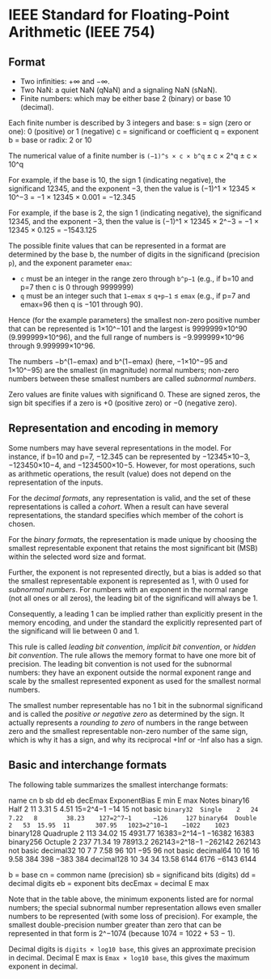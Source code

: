 # IEEE Standard for Floating-Point Arithmetic (IEEE 754)

## Format

- Two infinities: +∞ and −∞.
- Two NaN: a quiet NaN (qNaN) and a signaling NaN (sNaN).
- Finite numbers: which may be either base 2 (binary) or base 10 (decimal).

Each finite number is described by 3 integers and base:
s = sign (zero or one): 0 (positive) or 1 (negative)
c = significand or coefficient
q = exponent
b = base or radix: 2 or 10

The numerical value of a finite number is `(−1)^s × c × b^q`
± c × 2^q   ± c × 10^q

For example, if the base is 10, the sign 1 (indicating negative),
the significand 12345, and the exponent −3, then the value is 
(−1)^1 × 12345 × 10^−3 = −1 × 12345 × 0.001 = −12.345

For example, if the base is 2, the sign 1 (indicating negative),
the significand 12345, and the exponent −3, then the value is 
(−1)^1 × 12345 × 2^−3 = −1 × 12345 × 0.125 = −1543.125


The possible finite values that can be represented in a format are determined by 
the base b, the number of digits in the significand (precision `p`), 
and the exponent parameter `emax`:
- `c` must be an integer in the range zero through `b^p−1`
  (e.g., if b=10 and p=7 then c is 0 through 9999999)
- `q` must be an integer such that `1−emax` ≤ `q+p−1` ≤ `emax`
  (e.g., if p=7 and emax=96 then q is −101 through 90).

Hence (for the example parameters) the smallest non-zero positive number that 
can be represented is 1×10^−101 and the largest is 9999999×10^90 (9.999999×10^96), 
and the full range of numbers is −9.999999×10^96 through 9.999999×10^96.

The numbers −b^(1−emax) and b^(1−emax) (here, −1×10^−95 and 1×10^−95) are the smallest 
(in magnitude) normal numbers; non-zero numbers between these smallest numbers 
are called *subnormal numbers*.

Zero values are finite values with significand 0. These are signed zeros, the 
sign bit specifies if a zero is +0 (positive zero) or −0 (negative zero).


## Representation and encoding in memory
Some numbers may have several representations in the model. 
For instance, if b=10 and p=7, −12.345 can be represented by −12345×10−3, 
−123450×10−4, and −1234500×10−5. However, for most operations, such as arithmetic 
operations, the result (value) does not depend on the representation of the inputs.

For the *decimal formats*, any representation is valid, and the set of these 
representations is called a *cohort*. When a result can have several 
representations, the standard specifies which member of the cohort is chosen.

For the *binary formats*, the representation is made unique by choosing the 
smallest representable exponent that retains the most significant bit (MSB) 
within the selected word size and format. 

Further, the exponent is not represented directly, but a bias is added so that 
the smallest representable exponent is represented as 1, with 0 used for 
*subnormal numbers*. For numbers with an exponent in the normal range (not all 
ones or all zeros), the leading bit of the significand will always be 1.

Consequently, a leading 1 can be implied rather than explicitly present in the 
memory encoding, and under the standard the explicitly represented part of the 
significand will lie between 0 and 1.

This rule is called *leading bit convention*, *implicit bit convention*, or 
*hidden bit convention*. The rule allows the memory format to have one more bit 
of precision. The leading bit convention is not used for the subnormal numbers: 
they have an exponent outside the normal exponent range and scale by the smallest 
represented exponent as used for the smallest normal numbers.

The smallest number representable has no 1 bit in the subnormal significand and 
is called the *positive or negative zero* as determined by the sign. It actually 
represents a *rounding to zero* of numbers in the range between zero and the 
smallest representable non-zero number of the same sign, which is why it has a 
sign, and why its reciprocal +Inf or -Inf also has a sign.


## Basic and interchange formats

The following table summarizes the smallest interchange formats:

name       cn        b   sb     dd  eb      decEmax  ExponentBias    E min   E max   Notes
binary16   Half      2   11   3.31   5         4.51     15=2^4−1       −14      15   not basic
`binary32  Single    2   24   7.22   8        38.23    127=2^7−1      −126     127`
`binary64  Double    2   53  15.95  11       307.95   1023=2^10−1    −1022    1023`
binary128  Quadruple 2  113  34.02  15      4931.77  16383=2^14−1   −16382   16383
binary256  Octuple   2  237  71.34  19     78913.2  262143=2^18−1  −262142  262143   not basic
decimal32           10    7   7      7.58     96       101             −95      96   not basic
decimal64           10   16  16      9.58    384       398            −383     384
decimal128          10   34  34     13.58   6144      6176           −6143    6144

b  = base
cn = common name (precision)
sb = significand bits (digits)
dd = decimal digits
eb = exponent bits
decEmax = decimal E max

Note that in the table above, the minimum exponents listed are for normal numbers; 
the special subnormal number representation allows even smaller numbers to be 
represented (with some loss of precision). 
For example, the smallest double-precision number greater than zero that can be 
represented in that form is 2^−1074 (because 1074 = 1022 + 53 − 1).

Decimal digits is `digits × log10 base`, this gives an approximate precision in decimal.
Decimal E max is `Emax × log10 base`, this gives the maximum exponent in decimal.

